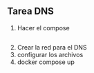 ## Tarea DNS

1. Hacer el compose
~~~

~~~
2. Crear la red para el DNS
3. configurar los archivos
4. docker compose up